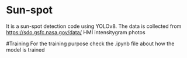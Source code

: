 # Sun-spot

It is a sun-spot detection code using YOLOv8. The data is collected from https://sdo.gsfc.nasa.gov/data/ HMI intensitygram photos

#Training
For the training purpose check the .ipynb file about how the model is trained 

